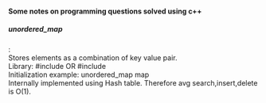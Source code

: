 <h4>Some notes on programming questions solved using c++</h4>

<h5>unordered_map</h5>: </br>
Stores elements as a combination of key value pair. </br>
                Library: #include<unordered_map> OR #include<bits/stdc++.h> </br>
                Initialization example: unordered_map<string,int> map </br>
                Internally implemented using Hash table. Therefore avg search,insert,delete is O(1).</br>

